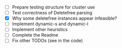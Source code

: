 - [ ] Prepare testing structure for cluster use
- [ ] Test correctness of Deletefree parsing
- [x] Why some deletefree instances appear infeasible?
- [ ] Implement dynamic-s and dynamic-l
- [ ] Implement other heuristics
- [ ] Complete the Readme
- [ ] Fix other TODOs (see in the code)